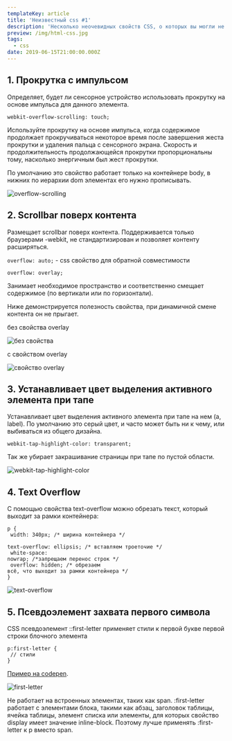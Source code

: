 ```yaml
---
templateKey: article
title: 'Неизвестный css #1'
description: 'Несколько неочевидных свойств CSS, о которых вы могли не знать. '
preview: /img/html-css.jpg
tags:
  - css
date: 2019-06-15T21:00:00.000Z
---
```

## 1. Прокрутка с импульсом

Определяет, будет ли сенсорное устройство использовать прокрутку на основе импульса для данного элемента.

`webkit-overflow-scrolling: touch;`  

Используйте прокрутку на основе импульса, когда содержимое продолжает прокручиваться некоторое время после завершения жеста прокрутки и удаления пальца с сенсорного экрана. Скорость и продолжительность продолжающейся прокрутки пропорциональны тому, насколько энергичным был жест прокрутки.

По умолчанию это свойство работает только на контейнере body, в нижних по иерархии dom элементах его нужно прописывать. 

![overflow-scrolling](/img/overflow-scrolling.gif "overflow-scrolling")

## 2. Scrollbar поверх контента

Размещает scrollbar поверх контента. Поддерживается только браузерами -webkit, не стандартизирован и позволяет контенту расширяться.

`overflow: auto;` - css свойство для обратной совместимости

`overflow: overlay;`

Занимает необходимое пространство и соответственно смещает содержимое (по вертикали или по горизонтали).

Ниже демонстрируется полезность свойства, при динамичной смене контента он не прыгает.  

без свойства overlay

![без свойства](/img/without-overlay.gif "без свойства")

c свойством overlay

![свойство overlay](/img/with-overlay.gif "свойство overlay")

## 3. Устанавливает цвет выделения активного элемента при тапе

Устанавливает цвет выделения активного элемента при тапе на нем (a, label). По умолчанию это серый цвет, и часто может быть ни к чему, или выбиваться из общего дизайна.

`webkit-tap-highlight-color: transparent;`

Так же убирает закрашивание страницы при тапе по пустой области.

![webkit-tap-highlight-color](/img/webkit-tap-highlight-color.jpg "webkit-tap-highlight-color")

## 4. Text Overflow

С помощью свойства text-overflow можно обрезать текст, который выходит за рамки контейнера:

<code>p { <br>  width: 340px; /\* ширина контейнера \*/<br>  text-overflow: ellipsis; /\* вставляем троеточие \*/<br>  white-space: nowrap; /\*запрещаем перенос строк \*/<br>  overflow: hidden; /\* обрезаем всё, что выходит за рамки контейнера \*/<br>}</code>

![text-overflow](/img/text-overflow.gif "text-overflow")

## 5. Псевдоэлемент захвата первого символа

CSS псевдоэлемент ::first-letter применяет стили к первой букве первой строки блочного элемента

<code>p:first-letter { <br> // стили <br>}</code>

<a href="https://codepen.io/kreiz0/pen/dBMowV?&page=1" target="_blank">Пример на codepen</a>.

![first-letter](/img/first-letter.png "first-letter")

Не работает на встроенных элементах, таких как span. :first-letter работает с элементами блока, такими как абзац, заголовок таблицы, ячейка таблицы, элемент списка или элементы, для которых свойство display имеет значение inline-block. Поэтому лучше применять :first-letter к p вместо span.
